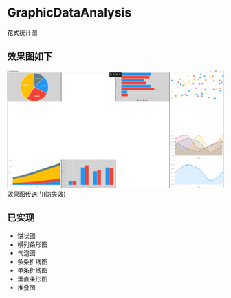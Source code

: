 # GraphicDataAnalysis
花式统计图


## 效果图如下
![avatar](https://github.com/HuaiAnGG/GraphicDataAnalysis/blob/master/GraphicDataAnalysis/Doc/UI.png)
[效果图传送门(防失效)](https://github.com/HuaiAnGG/GraphicDataAnalysis/blob/master/GraphicDataAnalysis/Doc/UI.png)
## 已实现
- 饼状图
- 横列条形图
- 气泡图
- 多条折线图
- 单条折线图
- 垂直条形图
- 推叠图


